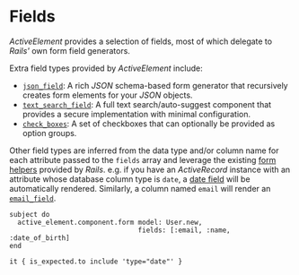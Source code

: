 # Fields

_ActiveElement_ provides a selection of fields, most of which delegate to _Rails'_ own form field generators.

Extra field types provided by _ActiveElement_ include:

* [`json_field`](fields/json.html): A rich _JSON_ schema-based form generator that recursively creates form elements for your _JSON_ objects.
* [`text_search_field`](fields/text-search): A full text search/auto-suggest component that provides a secure implementation with minimal configuration.
* [`check_boxes`](fields/check-boxes.html): A set of checkboxes that can optionally be provided as option groups.

Other field types are inferred from the data type and/or column name for each attribute passed to the `fields` array and leverage the existing [form helpers](https://api.rubyonrails.org/classes/ActionView/Helpers/FormHelper.html) provided by _Rails_. e.g. if you have an _ActiveRecord_ instance with an attribute whose database column type is `date`, a [date field](https://api.rubyonrails.org/classes/ActionView/Helpers/FormHelper.html#method-i-date_field) will be automatically rendered. Similarly, a column named `email` will render an [`email_field`](https://api.rubyonrails.org/classes/ActionView/Helpers/FormHelper.html#method-i-email_field).

```rspec:html
subject do
  active_element.component.form model: User.new,
                                fields: [:email, :name, :date_of_birth]
end

it { is_expected.to include 'type="date"' }
```
